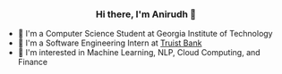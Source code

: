 
<h3 align="center">Hi there, I'm Anirudh 👋</h3>

<!--
**anirudh-arunkumar/anirudh-arunkumar** is a ✨ _special_ ✨ repository because its `README.md` (this file) appears on your GitHub profile.

Here are some ideas to get you started:

- 🔭 I’m currently working on ...
- 🌱 I’m currently learning ...
- 👯 I’m looking to collaborate on ...
- 🤔 I’m looking for help with ...
- 💬 Ask me about ...
- 📫 How to reach me: ...
- 😄 Pronouns: ...
- ⚡ Fun fact: ...
-->

- 🐝 I'm a Computer Science Student at Georgia Institute of Technology
- 🔬 I'm a Software Engineering Intern at [Truist Bank](https://www.truist.com/)
- 🔭 I'm interested in Machine Learning, NLP, Cloud Computing, and Finance
